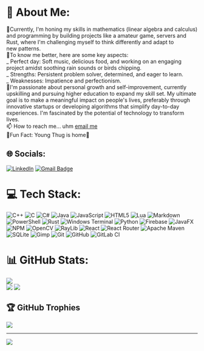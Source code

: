# 💫 About Me:

🔭Currently, I'm honing my skills in mathematics (linear algebra and calculus) and programming by building projects like a amateur game, servers and Rust, where I'm challenging myself to think differently and adapt to new patterns.
<br>🤝To know me better, here are some key aspects:
<br>\_ Perfect day: Soft music, delicious food, and working on an engaging project amidst soothing rain sounds or birds chipping.
<br>\_ Strengths: Persistent problem solver, determined, and eager to learn.
<br>\_ Weaknesses: Impatience and perfectionism.
<br>💬I'm passionate about personal growth and self-improvement, currently upskilling and pursuing higher education to expand my skill set. My ultimate goal is to make a meaningful impact on people's lives, preferably through innovative startups or developing algorithms that simplify day-to-day experiences. I'm fascinated by the potential of technology to transform lives.
<br>📫 How to reach me... uhm [email me](mailto:mokhaditlhalefo@gmail.com)
<br>🚀Fun Fact: Young Thug is home🐍

## 🌐 Socials:

[![LinkedIn](https://img.shields.io/badge/LinkedIn-%230077B5.svg?logo=linkedin&logoColor=white)](https://linkedin.com/in/https://www.linkedin.com/in/tlhalefo-mokhadi-445b05226)
[![Gmail Badge](https://img.shields.io/badge/mokhaditlhalefo@gmail.com-white.svg?logo=gmail)](mokhaditlhalefo@gmail.com)

# 💻 Tech Stack:

![C++](https://img.shields.io/badge/c++-%2300599C.svg?style=flat&logo=c%2B%2B&logoColor=white) ![C](https://img.shields.io/badge/c-%2300599C.svg?style=flat&logo=c&logoColor=white) ![C#](https://img.shields.io/badge/c%23-%23239120.svg?style=flat&logo=csharp&logoColor=white) ![Java](https://img.shields.io/badge/java-%23ED8B00.svg?style=flat&logo=openjdk&logoColor=white) ![JavaScript](https://img.shields.io/badge/javascript-%23323330.svg?style=flat&logo=javascript&logoColor=%23F7DF1E) ![HTML5](https://img.shields.io/badge/html5-%23E34F26.svg?style=flat&logo=html5&logoColor=white) ![Lua](https://img.shields.io/badge/lua-%232C2D72.svg?style=flat&logo=lua&logoColor=white) ![Markdown](https://img.shields.io/badge/markdown-%23000000.svg?style=flat&logo=markdown&logoColor=white) ![PowerShell](https://img.shields.io/badge/PowerShell-%235391FE.svg?style=flat&logo=powershell&logoColor=white) ![Rust](https://img.shields.io/badge/rust-%23000000.svg?style=flat&logo=rust&logoColor=white) ![Windows Terminal](https://img.shields.io/badge/Windows%20Terminal-%234D4D4D.svg?style=flat&logo=windows-terminal&logoColor=white) ![Python](https://img.shields.io/badge/python-3670A0?style=flat&logo=python&logoColor=ffdd54) ![Firebase](https://img.shields.io/badge/firebase-%23039BE5.svg?style=flat&logo=firebase) ![JavaFX](https://img.shields.io/badge/javafx-%23FF0000.svg?style=flat&logo=javafx&logoColor=white) ![NPM](https://img.shields.io/badge/NPM-%23CB3837.svg?style=flat&logo=npm&logoColor=white) ![OpenCV](https://img.shields.io/badge/opencv-%23white.svg?style=flat&logo=opencv&logoColor=white) ![RayLib](https://img.shields.io/badge/RAYLIB-FFFFFF?style=flat&logo=raylib&logoColor=black) ![React](https://img.shields.io/badge/react-%2320232a.svg?style=flat&logo=react&logoColor=%2361DAFB) ![React Router](https://img.shields.io/badge/React_Router-CA4245?style=flat&logo=react-router&logoColor=white) ![Apache Maven](https://img.shields.io/badge/Apache%20Maven-C71A36?style=flat&logo=Apache%20Maven&logoColor=white) ![SQLite](https://img.shields.io/badge/sqlite-%2307405e.svg?style=flat&logo=sqlite&logoColor=white) ![Gimp](https://img.shields.io/badge/Gimp-657D8B?style=flat&logo=gimp&logoColor=FFFFFF) ![Git](https://img.shields.io/badge/git-%23F05033.svg?style=flat&logo=git&logoColor=white) ![GitHub](https://img.shields.io/badge/github-%23121011.svg?style=flat&logo=github&logoColor=white) ![GitLab CI](https://img.shields.io/badge/gitlab%20CI-%23181717.svg?style=flat&logo=gitlab&logoColor=white)

# 📊 GitHub Stats:

![](https://github-readme-streak-stats.herokuapp.com/?user=player0-glitch&theme=radical&hide_border=false)<br/>
![](https://github-readme-stats.vercel.app/api/top-langs/?username=player0-glitch&theme=radical&hide_border=false&include_all_commits=true&count_private=false&layout=compact)
![](https://github-readme-stats.vercel.app/api?username=player0-glitch&theme=radical&hide_border=false&include_all_commits=true&count_private=false&hide_title=true&hide=issues,contribs)<br/>

## 🏆 GitHub Trophies

![](https://github-profile-trophy.vercel.app/?username=player0-glitch&theme=radical&no-frame=false&no-bg=true&margin-w=4)

---

[![](https://visitcount.itsvg.in/api?id=player0-glitch&icon=8&color=3)](https://visitcount.itsvg.in)

<!-- Proudly created with GPRM ( https://gprm.itsvg.in ) -->

